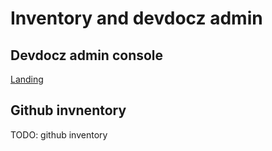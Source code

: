 # Inventory and devdocz admin

## Devdocz admin console
[Landing](https://github.com/CliffCrerar/dev-docz/blob/master/src/pages/_landing/index.mdx)
[]()
[]()
[]()
[]()
[]()
[]()

## Github invnentory

TODO: github inventory
